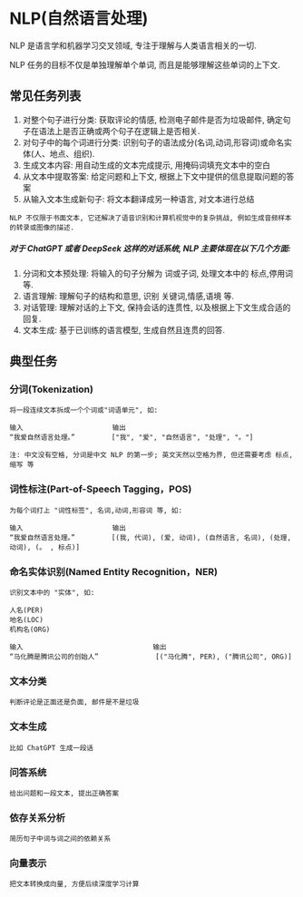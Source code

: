 # NLP(自然语言处理)

NLP 是语言学和机器学习交叉领域, 专注于理解与人类语言相关的一切.

NLP 任务的目标不仅是单独理解单个单词, 而且是能够理解这些单词的上下文.

## 常见任务列表

1. 对整个句子进行分类: 获取评论的情感, 检测电子邮件是否为垃圾邮件, 确定句子在语法上是否正确或两个句子在逻辑上是否相关.
2. 对句子中的每个词进行分类: 识别句子的语法成分(名词,动词,形容词)或命名实体(人、地点、组织).
3. 生成文本内容: 用自动生成的文本完成提示, 用掩码词填充文本中的空白
4. 从文本中提取答案: 给定问题和上下文, 根据上下文中提供的信息提取问题的答案
5. 从输入文本生成新句子: 将文本翻译成另一种语言, 对文本进行总结

`NLP 不仅限于书面文本, 它还解决了语音识别和计算机视觉中的复杂挑战, 例如生成音频样本的转录或图像的描述.`

##### 对于 ChatGPT 或者 DeepSeek 这样的对话系统, NLP 主要体现在以下几个方面:

1. 分词和文本预处理: 将输入的句子分解为 词或子词, 处理文本中的 标点,停用词 等.
2. 语言理解: 理解句子的结构和意思, 识别 关键词,情感,语境 等.
3. 对话管理: 理解对话的上下文, 保持会话的连贯性, 以及根据上下文生成合适的回复.
4. 文本生成: 基于已训练的语言模型, 生成自然且连贯的回答.

## 典型任务

### 分词(Tokenization)

    将一段连续文本拆成一个个词或"词语单元", 如:

    输入                      输出
    “我爱自然语言处理。”         ["我", "爱", "自然语言", "处理", "。"]
    
    注: 中文没有空格, 分词是中文 NLP 的第一步; 英文天然以空格为界, 但还需要考虑 标点,缩写 等

### 词性标注(Part-of-Speech Tagging，POS)

    为每个词打上 "词性标签", 名词,动词,形容词 等, 如:

    输入                      输出
    “我爱自然语言处理。”         [(我, 代词), (爱, 动词), (自然语言, 名词), (处理, 动词), (。 , 标点)]

### 命名实体识别(Named Entity Recognition，NER)

    识别文本中的 "实体", 如:

    人名(PER)
    地名(LOC)
    机构名(ORG)

    输入                                输出
    “马化腾是腾讯公司的创始人”              [("马化腾", PER), ("腾讯公司", ORG)]

### 文本分类

    判断评论是正面还是负面, 邮件是不是垃圾

### 文本生成

    比如 ChatGPT 生成一段话

### 问答系统

    给出问题和一段文本, 提出正确答案

### 依存关系分析

    简历句子中词与词之间的依赖关系

### 向量表示

    把文本转换成向量, 方便后续深度学习计算
